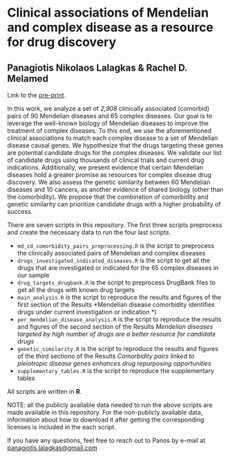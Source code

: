 # Clinical associations of Mendelian and complex disease as a resource for drug discovery

## Panagiotis Nikolaos Lalagkas & Rachel D. Melamed

Link to the [pre-print](https://www.biorxiv.org/content/10.1101/2023.07.23.550190v1).

In this work, we analyze a set of *2,908* clinically associated (comorbid) pairs of 90 Mendelian diseases and 65 complex diseases. Our goal is to leverage the well-known biology of Mendelian diseases to improve the treatment of complex diseases. To this end, we use the aforementioned clinical associations to match each complex disease to a set of Mendelian disease causal genes. We hypothesize that the drugs targeting these genes are potential candidate drugs for the complex diseases. We validate our list of candidate drugs using thousands of clinical trials and current drug indications. Additionally, we present evidence that certain Mendelian diseases hold a greater promise as resources for complex disease drug discovery. We also assess the genetic similarity between 60 Mendelian diseases and 10 cancers, as another evidence of shared biology (other than the comorbidity). We propose that the combination of comorbidity and genetic similarity can prioritize candidate drugs with a higher probability of success.

There are seven scripts in this repository. The first three scripts preprocess and create the necessary data to run the four last scripts.

- `md_cd_comorbidity_pairs_preprocessing.R` is the script to preprocess the clinically associated pairs of Mendelian and complex diseases
- `drugs_investigated_indicated_diseases.R` is the script to get all the drugs that are investigated or indicated for the 65 complex diseases in our sample
- `drug_targets_drugbank.R` is the script to preprocess DrugBank files to get all the drugs with known drug targets
- `main_analysis.R` is the script to reproduce the results and figures of the first section of the Results *Mendelian disease comorbidity identifies drugs under current investigation or indication
*)
- `per_mendelian_disease_analysis.R` is the script to reproduce the results and figures of the second section of the Results *Mendelian diseases targeted by high number of drugs are a better resource for candidate drugs*
- `genetic_similarity.R` is the script to reproduce the results and figures of the third sectiono of the Results *Comorbidity pairs linked to pleiotropic disease genes enhances drug repurposing opportunities*
- `supplementary_tables.R` is the script to reproduce the supplementary tables

All scripts are written in **R**.

NOTE: all the publicly available data needed to run the above scripts are made available in this repository. For the non-publicly available data, information about how to download it after getting the corresponding licenses is included in the each script.

If you have any questions, feel free to reach out to Panos by e-mail at [panagiotis.lalagkas@gmail.com](mailto:panagiotis.lalagkas@gmail.com)


